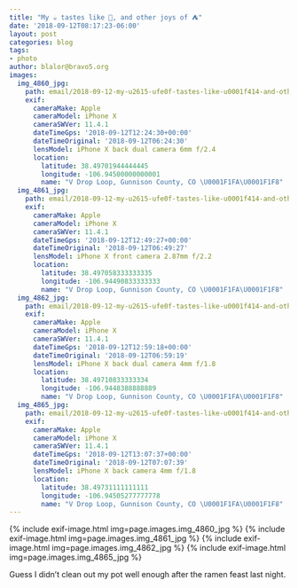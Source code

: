 ```yaml
---
title: "My ☕️ tastes like 🐔, and other joys of ⛺️"
date: '2018-09-12T08:17:23-06:00'
layout: post
categories: blog
tags:
- photo
author: blalor@bravo5.org
images:
  img_4860_jpg:
    path: email/2018-09-12-my-u2615-ufe0f-tastes-like-u0001f414-and-other-joys-of-u26fa-ufe0f/IMG_4860.jpg
    exif:
      cameraMake: Apple
      cameraModel: iPhone X
      cameraSWVer: 11.4.1
      dateTimeGps: '2018-09-12T12:24:30+00:00'
      dateTimeOriginal: '2018-09-12T06:24:30'
      lensModel: iPhone X back dual camera 6mm f/2.4
      location:
        latitude: 38.49701944444445
        longitude: -106.94500000000001
        name: "V Drop Loop, Gunnison County, CO \U0001F1FA\U0001F1F8"
  img_4861_jpg:
    path: email/2018-09-12-my-u2615-ufe0f-tastes-like-u0001f414-and-other-joys-of-u26fa-ufe0f/IMG_4861.jpg
    exif:
      cameraMake: Apple
      cameraModel: iPhone X
      cameraSWVer: 11.4.1
      dateTimeGps: '2018-09-12T12:49:27+00:00'
      dateTimeOriginal: '2018-09-12T06:49:27'
      lensModel: iPhone X front camera 2.87mm f/2.2
      location:
        latitude: 38.497058333333335
        longitude: -106.94490833333333
        name: "V Drop Loop, Gunnison County, CO \U0001F1FA\U0001F1F8"
  img_4862_jpg:
    path: email/2018-09-12-my-u2615-ufe0f-tastes-like-u0001f414-and-other-joys-of-u26fa-ufe0f/IMG_4862.jpg
    exif:
      cameraMake: Apple
      cameraModel: iPhone X
      cameraSWVer: 11.4.1
      dateTimeGps: '2018-09-12T12:59:18+00:00'
      dateTimeOriginal: '2018-09-12T06:59:19'
      lensModel: iPhone X back dual camera 4mm f/1.8
      location:
        latitude: 38.49710833333334
        longitude: -106.9448388888889
        name: "V Drop Loop, Gunnison County, CO \U0001F1FA\U0001F1F8"
  img_4865_jpg:
    path: email/2018-09-12-my-u2615-ufe0f-tastes-like-u0001f414-and-other-joys-of-u26fa-ufe0f/IMG_4865.jpg
    exif:
      cameraMake: Apple
      cameraModel: iPhone X
      cameraSWVer: 11.4.1
      dateTimeGps: '2018-09-12T13:07:37+00:00'
      dateTimeOriginal: '2018-09-12T07:07:39'
      lensModel: iPhone X back camera 4mm f/1.8
      location:
        latitude: 38.49731111111111
        longitude: -106.94505277777778
        name: "V Drop Loop, Gunnison County, CO \U0001F1FA\U0001F1F8"
---
```


{% include exif-image.html img=page.images.img_4860_jpg %}
{% include exif-image.html img=page.images.img_4861_jpg %}
{% include exif-image.html img=page.images.img_4862_jpg %}
{% include exif-image.html img=page.images.img_4865_jpg %}

Guess I didn’t clean out my pot well enough after the ramen feast last night. 












